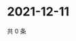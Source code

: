 # 2021-12-11

共 0 条

<!-- BEGIN WEIBO -->
<!-- 最后更新时间 Sat Dec 11 2021 04:00:48 GMT+0800 (China Standard Time) -->

<!-- END WEIBO -->
